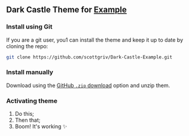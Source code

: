 ## Dark Castle Theme for [Example](https://example.com)

### Install using Git

If you are a git user, you1 can install the theme and keep it up to date by cloning the repo:

```bash
git clone https://github.com/scottgriv/Dark-Castle-Example.git
```

### Install manually

Download using the [GitHub `.zip` download](https://github.com/scottgriv/Dark-Castle-Example/archive/main.zip) option and unzip them.

### Activating theme

1. Do this;
2. Then that;
3. Boom! It's working ✨
